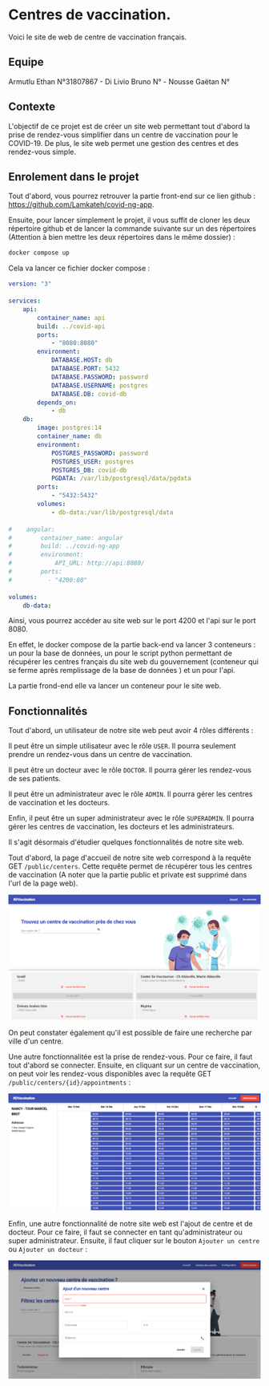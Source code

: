 # Centres de vaccination. 

Voici le site de web de centre de vaccination français. 

## Equipe 

Armutlu Ethan N°31807867 - 
Di Livio Bruno N° - 
Nousse Gaëtan N°

## Contexte 

L'objectif de ce projet est de créer un site web permettant tout d'abord la prise de rendez-vous simplifier dans un centre de vaccination pour le COVID-19. De plus, le site web permet une gestion des centres et des rendez-vous simple. 

## Enrolement dans le projet 

Tout d'abord, vous pourrez retrouver la partie front-end sur ce lien github : https://github.com/Lamkateh/covid-ng-app.

Ensuite, pour lancer simplement le projet, il vous suffit de cloner les deux répertoire github et de lancer la commande suivante sur un des répertoires (Attention à bien mettre les deux répertoires dans le même dossier) : 

```bash
docker compose up
```

Cela va lancer ce fichier docker compose : 

```yaml
version: "3"

services:
    api:
        container_name: api
        build: ../covid-api
        ports:
            - "8080:8080"
        environment:
            DATABASE.HOST: db
            DATABASE.PORT: 5432
            DATABASE.PASSWORD: password
            DATABASE.USERNAME: postgres
            DATABASE.DB: covid-db
        depends_on:
            - db
    db:
        image: postgres:14
        container_name: db
        environment:
            POSTGRES_PASSWORD: password
            POSTGRES_USER: postgres
            POSTGRES_DB: covid-db
            PGDATA: /var/lib/postgresql/data/pgdata
        ports:
            - "5432:5432"
        volumes:
            - db-data:/var/lib/postgresql/data
    
#    angular:
#        container_name: angular
#        build: ../covid-ng-app
#        environment:
#            API_URL: http://api:8080/
#        ports:
#          - "4200:80"

volumes:
    db-data:
```

Ainsi, vous pourrez accéder au site web sur le port 4200 et l'api sur le port 8080.

En effet, le docker compose de la partie back-end va lancer 3 conteneurs : un pour la base de données, un pour le script python permettant de récupérer les centres français du site web du gouvernement (conteneur qui se ferme après remplissage de la base de données ) et un pour l'api.

La partie frond-end elle va lancer un conteneur pour le site web.

## Fonctionnalités

Tout d'abord, un utilisateur de notre site web peut avoir 4 rôles différents :

Il peut être un simple utilisateur avec le rôle `USER`. Il pourra seulement prendre un rendez-vous dans un centre de vaccination.

Il peut être un docteur avec le rôle `DOCTOR`. Il pourra gérer les rendez-vous de ses patients.

Il peut être un administrateur avec le rôle `ADMIN`. Il pourra gérer les centres de vaccination et les docteurs.

Enfin, il peut être un super administrateur avec le rôle `SUPERADMIN`. Il pourra gérer les centres de vaccination, les docteurs et les administrateurs.

Il s'agit désormais d'étudier quelques fonctionnalités de notre site web.


Tout d'abord, la page d'accueil de notre site web correspond à la requête GET `/public/centers`. Cette requête permet de récupérer tous les centres de vaccination (A noter que la partie public et private est supprimé dans l'url de la page web).

![List_centres](/doc_ressources/centres.png)

On peut constater également qu'il est possible de faire une recherche par ville d'un centre. 


Une autre fonctionnalitée est la prise de rendez-vous. Pour ce faire, il faut tout d'abord se connecter. Ensuite, en cliquant sur un centre de vaccination, on peut voir les rendez-vous disponibles avec la requête GET `/public/centers/{id}/appointments` : 

![List_appointments](/doc_ressources/appointments.png)

Enfin, une autre fonctionnalité de notre site web est l'ajout de centre et de docteur. Pour ce faire, il faut se connecter en tant qu'administrateur ou super administrateur. Ensuite, il faut cliquer sur le bouton `Ajouter un centre` ou `Ajouter un docteur` :

![Add_center](/doc_ressources/add_center.png)




